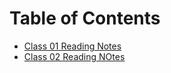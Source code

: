 # Table of Contents

- [Class 01 Reading Notes](Class-01.md)
- [Class 02 Reading NOtes](Class-02.md)